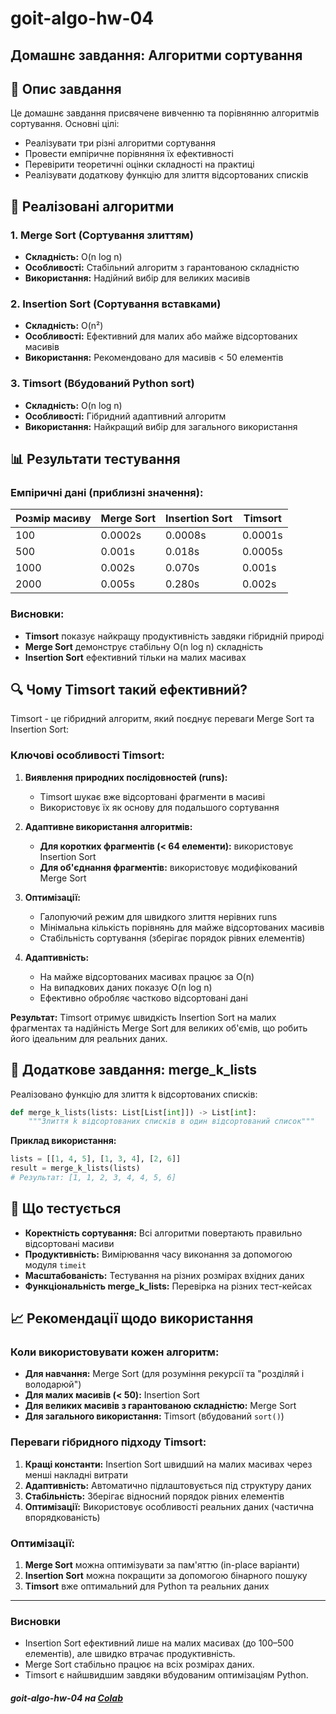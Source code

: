 # goit-algo-hw-04

## Домашнє завдання: Алгоритми сортування

## 📖 Опис завдання

Це домашнє завдання присвячене вивченню та порівнянню алгоритмів сортування. Основні цілі:

- Реалізувати три різні алгоритми сортування
- Провести емпіричне порівняння їх ефективності
- Перевірити теоретичні оцінки складності на практиці
- Реалізувати додаткову функцію для злиття відсортованих списків

## 🔧 Реалізовані алгоритми

### 1. Merge Sort (Сортування злиттям)

- **Складність:** O(n log n)
- **Особливості:** Стабільний алгоритм з гарантованою складністю
- **Використання:** Надійний вибір для великих масивів

### 2. Insertion Sort (Сортування вставками)

- **Складність:** O(n²)
- **Особливості:** Ефективний для малих або майже відсортованих масивів
- **Використання:** Рекомендовано для масивів < 50 елементів

### 3. Timsort (Вбудований Python sort)

- **Складність:** O(n log n)
- **Особливості:** Гібридний адаптивний алгоритм
- **Використання:** Найкращий вибір для загального використання

## 📊 Результати тестування

### Емпіричні дані (приблизні значення):

| Розмір масиву | Merge Sort | Insertion Sort | Timsort |
| ------------- | ---------- | -------------- | ------- |
| 100           | 0.0002s    | 0.0008s        | 0.0001s |
| 500           | 0.001s     | 0.018s         | 0.0005s |
| 1000          | 0.002s     | 0.070s         | 0.001s  |
| 2000          | 0.005s     | 0.280s         | 0.002s  |

### Висновки:

- **Timsort** показує найкращу продуктивність завдяки гібридній природі
- **Merge Sort** демонструє стабільну O(n log n) складність
- **Insertion Sort** ефективний тільки на малих масивах

## 🔍 Чому Timsort такий ефективний?

Timsort - це гібридний алгоритм, який поєднує переваги Merge Sort та Insertion Sort:

### Ключові особливості Timsort:

1. **Виявлення природних послідовностей (runs):**

   - Timsort шукає вже відсортовані фрагменти в масиві
   - Використовує їх як основу для подальшого сортування

2. **Адаптивне використання алгоритмів:**

   - **Для коротких фрагментів (< 64 елементи):** використовує Insertion Sort
   - **Для об'єднання фрагментів:** використовує модифікований Merge Sort

3. **Оптимізації:**

   - Галопуючий режим для швидкого злиття нерівних runs
   - Мінімальна кількість порівнянь для майже відсортованих масивів
   - Стабільність сортування (зберігає порядок рівних елементів)

4. **Адаптивність:**
   - На майже відсортованих масивах працює за O(n)
   - На випадкових даних показує O(n log n)
   - Ефективно обробляє частково відсортовані дані

**Результат:** Timsort отримує швидкість Insertion Sort на малих фрагментах та надійність Merge Sort для великих об'ємів, що робить його ідеальним для реальних даних.

## 🔀 Додаткове завдання: merge_k_lists

Реалізовано функцію для злиття k відсортованих списків:

```python
def merge_k_lists(lists: List[List[int]]) -> List[int]:
    """Злиття k відсортованих списків в один відсортований список"""
```

**Приклад використання:**

```python
lists = [[1, 4, 5], [1, 3, 4], [2, 6]]
result = merge_k_lists(lists)
# Результат: [1, 1, 2, 3, 4, 4, 5, 6]
```

## 🧪 Що тестується

- **Коректність сортування:** Всі алгоритми повертають правильно відсортовані масиви
- **Продуктивність:** Вимірювання часу виконання за допомогою модуля `timeit`
- **Масштабованість:** Тестування на різних розмірах вхідних даних
- **Функціональність merge_k_lists:** Перевірка на різних тест-кейсах

## 📈 Рекомендації щодо використання

### Коли використовувати кожен алгоритм:

- **Для навчання:** Merge Sort (для розуміння рекурсії та "розділяй і володарюй")
- **Для малих масивів (< 50):** Insertion Sort
- **Для великих масивів з гарантованою складністю:** Merge Sort
- **Для загального використання:** Timsort (вбудований `sort()`)

### Переваги гібридного підходу Timsort:

1. **Кращі константи:** Insertion Sort швидший на малих масивах через менші накладні витрати
2. **Адаптивність:** Автоматично підлаштовується під структуру даних
3. **Стабільність:** Зберігає відносний порядок рівних елементів
4. **Оптимізації:** Використовує особливості реальних даних (частична впорядкованість)

### Оптимізації:

1. **Merge Sort** можна оптимізувати за пам'яттю (in-place варіанти)
2. **Insertion Sort** можна покращити за допомогою бінарного пошуку
3. **Timsort** вже оптимальний для Python та реальних даних

---

### Висновки

- Insertion Sort ефективний лише на малих масивах (до 100–500 елементів), але швидко втрачає продуктивність.
- Merge Sort стабільно працює на всіх розмірах даних.
- Timsort є найшвидшим завдяки вбудованим оптимізаціям Python.

##### goit-algo-hw-04 на [Colab](https://colab.research.google.com/drive/1XLnbns2g_LSLD2Vpii24GqbnCRQRIQ6C?usp=sharing "goit-algo-hw-04 на Colab")

